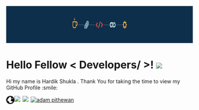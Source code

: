 <div align="center">
<img width="100%" height = "100px" src="./assests/dev.jpg" alt="hardikshukla" />
</div>
<h1> Hello Fellow < Developers/ >! <img src = "https://raw.githubusercontent.com/MartinHeinz/MartinHeinz/master/wave.gif" width = 50px> </h1>
<div size='20px'> Hi my name is Hardik Shukla . Thank You for taking the time to view my GitHub Profile :smile: 
</div>
<div>
<img align="left" width="22px" src="https://raw.githubusercontent.com/iconic/open-iconic/master/svg/globe.svg" href= "https://github.com/hardikshukla"/>
<img align="left" width="22px" src="https://cdn.jsdelivr.net/npm/simple-icons@v3/icons/twitter.svg" href="https://twitter.com/"/>
<img align="left" width="22px" src="https://cdn.jsdelivr.net/npm/simple-icons@v3/icons/linkedin.svg" href= "https://www.linkedin.com/in/shuklahardik/"/>
<p align="left">
  <a href="https://linkedin.com/in/adam pithewan" target="blank"><img align="center"
      src="https://raw.githubusercontent.com/rahuldkjain/github-profile-readme-generator/master/src/images/icons/Social/linked-in-alt.svg"
      alt="adam pithewan" height="30" width="40" /></a>
  </p>
  </div>
